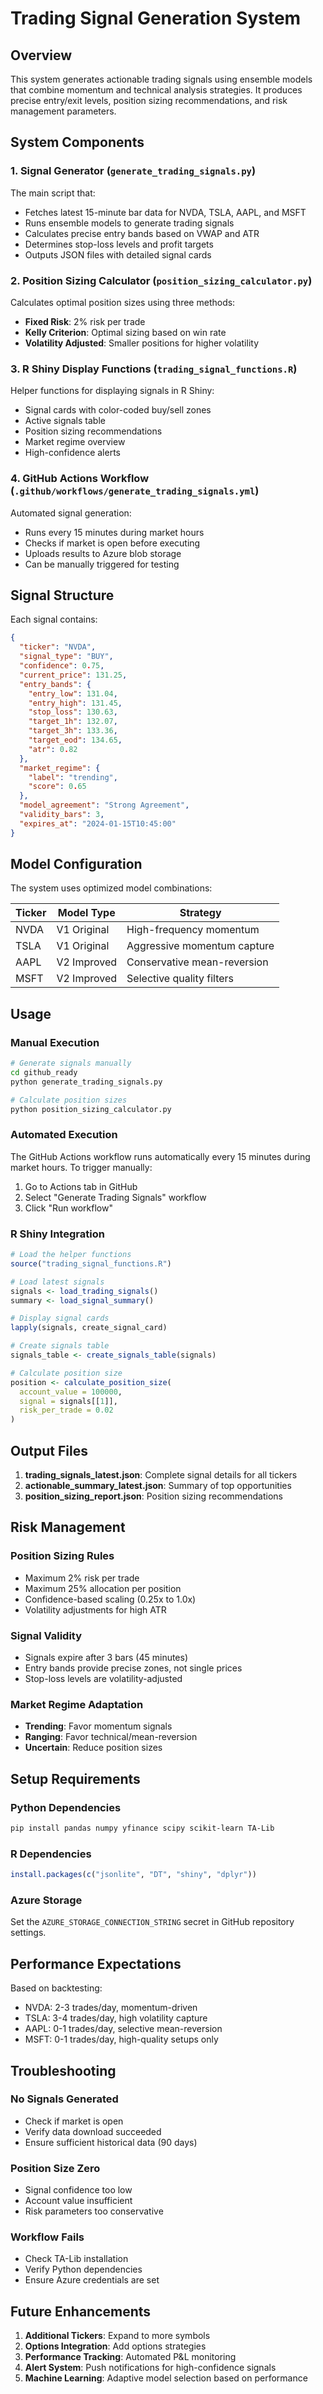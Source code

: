 # Trading Signal Generation System

## Overview

This system generates actionable trading signals using ensemble models that combine momentum and technical analysis strategies. It produces precise entry/exit levels, position sizing recommendations, and risk management parameters.

## System Components

### 1. Signal Generator (`generate_trading_signals.py`)

The main script that:
- Fetches latest 15-minute bar data for NVDA, TSLA, AAPL, and MSFT
- Runs ensemble models to generate trading signals
- Calculates precise entry bands based on VWAP and ATR
- Determines stop-loss levels and profit targets
- Outputs JSON files with detailed signal cards

### 2. Position Sizing Calculator (`position_sizing_calculator.py`)

Calculates optimal position sizes using three methods:
- **Fixed Risk**: 2% risk per trade
- **Kelly Criterion**: Optimal sizing based on win rate
- **Volatility Adjusted**: Smaller positions for higher volatility

### 3. R Shiny Display Functions (`trading_signal_functions.R`)

Helper functions for displaying signals in R Shiny:
- Signal cards with color-coded buy/sell zones
- Active signals table
- Position sizing recommendations
- Market regime overview
- High-confidence alerts

### 4. GitHub Actions Workflow (`.github/workflows/generate_trading_signals.yml`)

Automated signal generation:
- Runs every 15 minutes during market hours
- Checks if market is open before executing
- Uploads results to Azure blob storage
- Can be manually triggered for testing

## Signal Structure

Each signal contains:

```json
{
  "ticker": "NVDA",
  "signal_type": "BUY",
  "confidence": 0.75,
  "current_price": 131.25,
  "entry_bands": {
    "entry_low": 131.04,
    "entry_high": 131.45,
    "stop_loss": 130.63,
    "target_1h": 132.07,
    "target_3h": 133.36,
    "target_eod": 134.65,
    "atr": 0.82
  },
  "market_regime": {
    "label": "trending",
    "score": 0.65
  },
  "model_agreement": "Strong Agreement",
  "validity_bars": 3,
  "expires_at": "2024-01-15T10:45:00"
}
```

## Model Configuration

The system uses optimized model combinations:

| Ticker | Model Type | Strategy |
|--------|------------|----------|
| NVDA   | V1 Original | High-frequency momentum |
| TSLA   | V1 Original | Aggressive momentum capture |
| AAPL   | V2 Improved | Conservative mean-reversion |
| MSFT   | V2 Improved | Selective quality filters |

## Usage

### Manual Execution

```bash
# Generate signals manually
cd github_ready
python generate_trading_signals.py

# Calculate position sizes
python position_sizing_calculator.py
```

### Automated Execution

The GitHub Actions workflow runs automatically every 15 minutes during market hours. To trigger manually:

1. Go to Actions tab in GitHub
2. Select "Generate Trading Signals" workflow
3. Click "Run workflow"

### R Shiny Integration

```r
# Load the helper functions
source("trading_signal_functions.R")

# Load latest signals
signals <- load_trading_signals()
summary <- load_signal_summary()

# Display signal cards
lapply(signals, create_signal_card)

# Create signals table
signals_table <- create_signals_table(signals)

# Calculate position size
position <- calculate_position_size(
  account_value = 100000,
  signal = signals[[1]],
  risk_per_trade = 0.02
)
```

## Output Files

1. **trading_signals_latest.json**: Complete signal details for all tickers
2. **actionable_summary_latest.json**: Summary of top opportunities
3. **position_sizing_report.json**: Position sizing recommendations

## Risk Management

### Position Sizing Rules
- Maximum 2% risk per trade
- Maximum 25% allocation per position
- Confidence-based scaling (0.25x to 1.0x)
- Volatility adjustments for high ATR

### Signal Validity
- Signals expire after 3 bars (45 minutes)
- Entry bands provide precise zones, not single prices
- Stop-loss levels are volatility-adjusted

### Market Regime Adaptation
- **Trending**: Favor momentum signals
- **Ranging**: Favor technical/mean-reversion
- **Uncertain**: Reduce position sizes

## Setup Requirements

### Python Dependencies
```bash
pip install pandas numpy yfinance scipy scikit-learn TA-Lib
```

### R Dependencies
```r
install.packages(c("jsonlite", "DT", "shiny", "dplyr"))
```

### Azure Storage
Set the `AZURE_STORAGE_CONNECTION_STRING` secret in GitHub repository settings.

## Performance Expectations

Based on backtesting:
- NVDA: 2-3 trades/day, momentum-driven
- TSLA: 3-4 trades/day, high volatility capture
- AAPL: 0-1 trades/day, selective mean-reversion
- MSFT: 0-1 trades/day, high-quality setups only

## Troubleshooting

### No Signals Generated
- Check if market is open
- Verify data download succeeded
- Ensure sufficient historical data (90 days)

### Position Size Zero
- Signal confidence too low
- Account value insufficient
- Risk parameters too conservative

### Workflow Fails
- Check TA-Lib installation
- Verify Python dependencies
- Ensure Azure credentials are set

## Future Enhancements

1. **Additional Tickers**: Expand to more symbols
2. **Options Integration**: Add options strategies
3. **Performance Tracking**: Automated P&L monitoring
4. **Alert System**: Push notifications for high-confidence signals
5. **Machine Learning**: Adaptive model selection based on performance